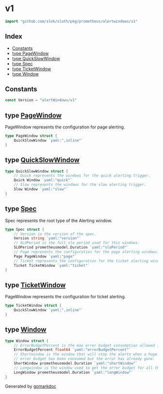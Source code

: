 <!-- Code generated by gomarkdoc. DO NOT EDIT -->

# v1

```go
import "github.com/slok/sloth/pkg/prometheus/alertwindows/v1"
```

## Index

- [Constants](<#constants>)
- [type PageWindow](<#type-pagewindow>)
- [type QuickSlowWindow](<#type-quickslowwindow>)
- [type Spec](<#type-spec>)
- [type TicketWindow](<#type-ticketwindow>)
- [type Window](<#type-window>)


## Constants

```go
const Version = "alertWindows/v1"
```

## type [PageWindow](<https://github.com/slok/sloth/blob/main/pkg/prometheus/alertwindows/v1/v1.go#L27-L29>)

PageWindow represents the configuration for page alerting\.

```go
type PageWindow struct {
    QuickSlowWindow `yaml:",inline"`
}
```

## type [QuickSlowWindow](<https://github.com/slok/sloth/blob/main/pkg/prometheus/alertwindows/v1/v1.go#L36-L41>)

```go
type QuickSlowWindow struct {
    // Quick represents the windows for the quick alerting trigger.
    Quick Window `yaml:"quick"`
    // Slow represents the windows for the slow alerting trigger.
    Slow Window `yaml:"slow"`
}
```

## type [Spec](<https://github.com/slok/sloth/blob/main/pkg/prometheus/alertwindows/v1/v1.go#L15-L24>)

Spec represents the root type of the Alerting window\.

```go
type Spec struct {
    // Version is the version of the spec.
    Version string `yaml:"version"`
    // SLOPeriod is the full slo period used for this windows.
    SLOPeriod prometheusmodel.Duration `yaml:"sloPeriod"`
    // Page represents the configuration for the page alerting windows.
    Page PageWindow `yaml:"page"`
    // Ticket represents the configuration for the ticket alerting windows.
    Ticket TicketWindow `yaml:"ticket"`
}
```

## type [TicketWindow](<https://github.com/slok/sloth/blob/main/pkg/prometheus/alertwindows/v1/v1.go#L32-L34>)

PageWindow represents the configuration for ticket alerting\.

```go
type TicketWindow struct {
    QuickSlowWindow `yaml:",inline"`
}
```

## type [Window](<https://github.com/slok/sloth/blob/main/pkg/prometheus/alertwindows/v1/v1.go#L43-L51>)

```go
type Window struct {
    // ErrorBudgetPercent is the max error budget consumption allowed in the window.
    ErrorBudgetPercent float64 `yaml:"errorBudgetPercent"`
    // Shortwindow is the window that will stop the alerts when a huge amount of
    // error budget has been consumed but the error has already gone.
    ShortWindow prometheusmodel.Duration `yaml:"shortWindow"`
    // Longwindow is the window used to get the error budget for all the window.
    LongWindow prometheusmodel.Duration `yaml:"longWindow"`
}
```



Generated by [gomarkdoc](<https://github.com/princjef/gomarkdoc>)
